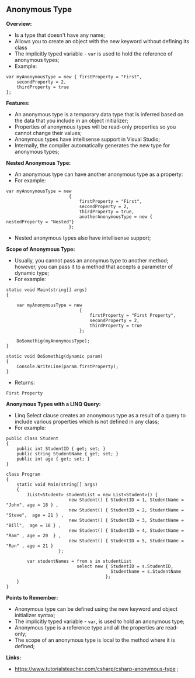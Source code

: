 ## Anonymous Type

**Overview:**

- Is a type that doesn't have any name;
- Allows you to create an object with the new keyword without defining its class
- The implicitly typed variable - `var` is used to hold the reference of anonymous types;
- Example:

```
var myAnonymousType = new { firstProperty = "First",
    secondProperty = 2,
    thirdProperty = true
};
```

**Features:**

- An anonymous type is a temporary data type that is inferred based on the data that you include in an object initializer;
- Properties of anonymous types will be read-only properties so you cannot change their values;
- Anonymous types have intellisense support in Visual Studio;
- Internally, the compiler automatically generates the new type for anonymous types;

**Nested Anonymous Type:**

- An anonymous type can have another anonymous type as a property:
- For example:

```
var myAnonymousType = new
                        {
                            firstProperty = "First",
                            secondProperty = 2,
                            thirdProperty = true,
                            anotherAnonymousType = new { nestedProperty = "Nested"}
                        };
```

- Nested anonymous types also have intellisense support;

**Scope of Anonymous Type:**

- Usually, you cannot pass an anonymus type to another method; however, you can pass it to a method that accepts a parameter of dynamic type;
- For example:

```
static void Main(string[] args)
{

    var myAnonymousType = new
                            {
                                firstProperty = "First Property",
                                secondProperty = 2,
                                thirdProperty = true
                            };

    DoSomethig(myAnonymousType);
}

static void DoSomethig(dynamic param)
{
    Console.WriteLine(param.firstProperty);
}
```

- Returns:

```
First Property
```

**Anonymous Types with a LINQ Query:**

- Linq Select clause creates an anonymous type as a result of a query to include various properties which is not defined in any class;
- For example:

```
public class Student
{
    public int StudentID { get; set; }
    public string StudentName { get; set; }
    public int age { get; set; }
}

class Program
{
    static void Main(string[] args)
    {
        IList<Student> studentList = new List<Student>() {
                        new Student() { StudentID = 1, StudentName = "John", age = 18 } ,
                        new Student() { StudentID = 2, StudentName = "Steve",  age = 21 } ,
                        new Student() { StudentID = 3, StudentName = "Bill",  age = 18 } ,
                        new Student() { StudentID = 4, StudentName = "Ram" , age = 20  } ,
                        new Student() { StudentID = 5, StudentName = "Ron" , age = 21 }
                    };

        var studentNames = from s in studentList
                           select new { StudentID = s.StudentID,
                                        StudentName = s.StudentName
                                      };
    }
}
```

**Points to Remember:**

- Anonymous type can be defined using the new keyword and object initializer syntax;
- The implicitly typed variable - `var`, is used to hold an anonymous type;
- Anonymous type is a reference type and all the properties are read-only;
- The scope of an anonymous type is local to the method where it is defined;

**Links:**

- https://www.tutorialsteacher.com/csharp/csharp-anonymous-type ;
